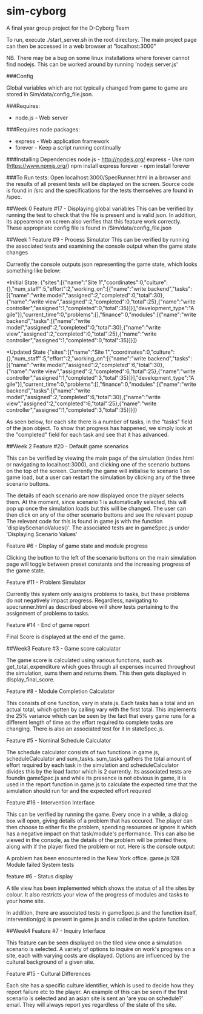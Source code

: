 sim-cyborg
==========

A final year group project for the D-Cyborg Team

To run, execute ./start_server.sh in the root directory. The main project page can then be accessed in a web browser at "localhost:3000"

NB. There may be a bug on some linux installations where forever cannot find nodejs. This can be worked around by running 'nodejs server.js'

###Config

Global variables which are not typically changed from game to game are stored in Sim/data/config_file.json. 

###Requires:
* node.js - Web server

###Requires node packages:
* express - Web application framework
* forever - Keep a script running continually

###Installing Dependencies
node.js - http://nodejs.org/
express - Use npm (https://www.npmjs.org/) npm install express
forever - npm install forever

###To Run tests:
Open localhost:3000/SpecRunner.html in a browser and the results of all present tests will be displayed on the screen. Source code is found in /src and the specifications for the tests themselves are found in /spec.


##Week 0
Feature #17 - Displaying global variables
This can be verified by running the test to check that the file is present and is valid json. In addition, its appearence on screen also verifies that this feature work correctly.
These appropriate config file is found in /Sim/data/config_file.json

##Week 1
Feature #9 - Process Simulator
This can be verified by running the associated tests and examining the console output when the game state changes

Currently the console outputs json representing the game state, which looks something like below:

*Initial State:
{"sites":[{"name":"Site 1","coordinates":0,"culture":{},"num_staff":5,"effort":2,"working_on":[{"name":"write backend","tasks":[{"name":"write model","assigned":2,"completed":0,"total":30},{"name":"write view","assigned":2,"completed":0,"total":25},{"name":"write controller","assigned":1,"completed":0,"total":35}]}],"development_type":"Agile"}],"current_time":0,"problems":[],"finance":0,"modules":[{"name":"write backend","tasks":[{"name":"write model","assigned":2,"completed":0,"total":30},{"name":"write view","assigned":2,"completed":0,"total":25},{"name":"write controller","assigned":1,"completed":0,"total":35}]}]}

*Updated State
{"sites":[{"name":"Site 1","coordinates":0,"culture":{},"num_staff":5,"effort":2,"working_on":[{"name":"write backend","tasks":[{"name":"write model","assigned":2,"completed":6,"total":30},{"name":"write view","assigned":2,"completed":6,"total":25},{"name":"write controller","assigned":1,"completed":3,"total":35}]}],"development_type":"Agile"}],"current_time":0,"problems":[],"finance":0,"modules":[{"name":"write backend","tasks":[{"name":"write model","assigned":2,"completed":6,"total":30},{"name":"write view","assigned":2,"completed":6,"total":25},{"name":"write controller","assigned":1,"completed":3,"total":35}]}]} 

As seen below, for each site there is a number of tasks, in the "tasks" field of the json object. To show that progress has happened, we simply look at the "completed" field for each task and see that it has advanced.

##Week 2
Feature #20 - Default game scenarios

This can be verified by viewing the main page of the simulation (index.html or navigating to localhost:3000), and clicking one of the scenario buttons on the top of the screen. Currently the game will initialise to scenario 1 on game load, but a user can restart the simulation by clicking any of the three scenario buttons.

The details of each scenario are now displayed once the player selects them. At the moment, since scenario 1 is automatically selected, this will pop up once the simulation loads but this will be changed. The user can then click on any of the other scenario buttons and see the relevant popup The relevant code for this is found in game.js with the function 'displayScenarioValues()'. The associated tests are in gameSpec.js under 'Displaying Scenario Values'

Feature #6 - Display of game state and module progress

Clicking the button to the left of the scenario buttons on the main simulation page will toggle between preset constants and the increasing progress of the game state.

Feature #11 - Problem Simulator

Currently this system only assigns problems to tasks, but these problems do not negatively impact progress. Regardless, navigating to specrunner.html as described above will show tests pertaining to the assignment of problems to tasks.

Feature #14 - End of game report

Final Score is displayed at the end of the game.

##Week3
Feature #3 - Game score calculator

The game score is calculated using various functions, such as get_total_expenditure which goes through all expenses incurred throughout the simulation, sums them and returns them. This then gets displayed in display_final_score.

Feature #8 - Module Completion Calculator

This consists of one function, vary in state.js. Each tasks has a total and an actual total, which gotten by calling vary with the first total. This implements the 25% variance which can be seen by the fact that every game runs for a different length of time as the effort required to complete tasks are changing. There is also an associated test for it in stateSpec.js.

Feature #5 - Nominal Schedule Calculator

The schedule calculator consists of two functions in game.js, scheduleCalculator and sum_tasks. sum_tasks gathers the total amount of effort required by each task in the simulation and scheduleCalculator divides this by the load factor which is 2 currently.
Its associated tests are foundin gameSpec.js and while its presence is not obvious in game, it is used in the report function in game.js to calculate the expected time that the simulation should run for and the expected effort required

Feature #16 - Intervention Interface

This can be verified by running the game. Every once in a while, a dialog box will open, giving details of a problem that has occured. The player can then choose to either fix the problem, spending resources or ignore it which has a negative impact on that task/module's performance. This can also be viewed in the console, as the details of the problem will be printed there, along with if the player fixed the problem or not. Here is the console output:

A problem has been encountered in the New York office. game.js:128
Module failed System tests

feature #6 - Status display

A tile view has been implemented which shows the status of all the sites by colour. It also restricts your view of the progress of modules and tasks to your home site.

In addition, there are associated tests in gameSpec.js and the function itself, intervention(gs) is present in game.js and is called in the update function.

##Week4
Feature #7 - Inquiry Interface

This feature can be seen displayed on the tiled view once a simulation scenario is selected. A variety of options to inquire on work's progress on a site, each with varying costs are displayed. Options are influenced by the cultural background of a given site.

Feature #15 - Cultural Differences

Each site has a specific culture identifier, which is used to decide how they report failure etc to the player. An example of this can be seen if the first scenario is selected and an asian site is sent an 'are you on schedule?' email. They will always report yes regardless of the state of the site.
